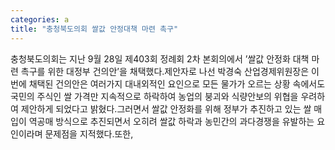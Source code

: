 ```yaml
---
categories: a
title: "충청북도의회 쌀값 안정대책 마련 촉구"
---
```

충청북도의회는 지난 9월 28일 제403회 정례회 2차 본회의에서 ’쌀값 안정화 대책 마련 촉구를 위한 대정부 건의안’을 채택했다.제안자로 나선 박경숙 산업경제위원장은 이번에 채택된 건의안은 여러가지 대내외적인 요인으로 모든 물가가 오르는 상황 속에서도 국민의 주식인 쌀 가격만 지속적으로 하락하여 농업의 붕괴와 식량안보의 위협을 우려하여 제안하게 되었다고 밝혔다.그러면서 쌀값 안정화를 위해 정부가 추진하고 있는 쌀 매입이 역공매 방식으로 추진되면서 오히려 쌀값 하락과 농민간의 과다경쟁을 유발하는 요인이라며 문제점을 지적했다.또한,